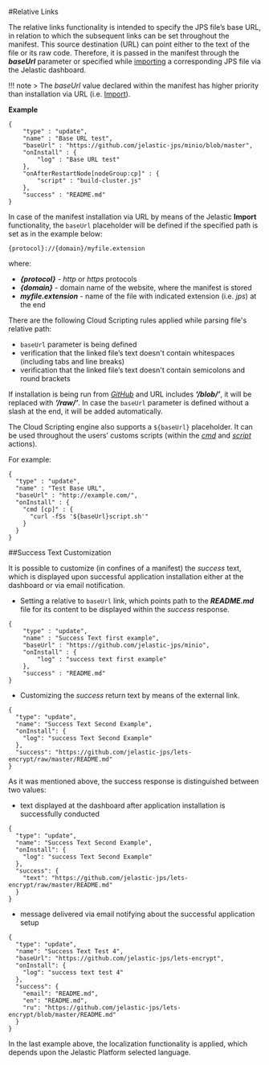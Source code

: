 #Relative Links

The relative links functionality is intended to specify the JPS file’s base URL, in relation to which the subsequent links can be set throughout the manifest. This source destination (URL) can point either to the text of the file or its raw code. Therefore, it is passed in the manifest through the <b>*baseUrl*</b> parameter or specified while <a href="https://docs.jelastic.com/environment-export-import" target="_blank">importing</a> a corresponding JPS file via the Jelastic dashboard.          

!!! note
    > The *baseUrl* value declared within the manifest has higher priority than installation via URL (i.e. <a href="https://docs.jelastic.com/environment-export-import" target="_blank">Import</a>).                

**Example**
```
{
    "type" : "update",
    "name" : "Base URL test",
    "baseUrl" : "https://github.com/jelastic-jps/minio/blob/master",
    "onInstall" : {
        "log" : "Base URL test"
    },
    "onAfterRestartNode[nodeGroup:cp]" : {
        "script" : "build-cluster.js"
    },
    "success" : "README.md"
}
```

In case of the manifest installation via URL by means of the Jelastic **Import** functionality, the `baseUrl` placeholder will be defined if the specified path is set as in the example below:      
  
```
{protocol}://{domain}/myfile.extension
```
where:                

- <b>*{protocol}*</b> - *http* or *https* protocols              
- <b>*{domain}*</b> - domain name of the website, where the manifest is stored                     
- <b>*myfile.extension*</b> - name of the file with indicated extension (i.e. *jps*) at the end                     

There are the following Cloud Scripting rules applied while parsing file's relative path:                         
  - `baseUrl` parameter is being defined                            
  - verification that the linked file’s text doesn't contain whitespaces (including tabs and line breaks)                                     
  - verification that the linked file’s text doesn't contain semicolons and round brackets                                  

If installation is being run from <a href="https://github.com/jelastic-jps" target="_blank">*GitHub*</a> and URL includes <b>*‘/blob/’*</b>, it will be replaced with <b>*‘/raw/’*</b>. In case the `baseUrl` parameter is defined without a slash at the end, it will be added automatically.              

 
The Cloud Scripting engine also supports a `${baseUrl}` placeholder. It can be used throughout the users’ customs scripts (within the <a href="http://docs.cloudscripting.com/reference/actions/#cmd" target="_blank">*cmd*</a> and <a href="http://docs.cloudscripting.com/reference/actions/#script" target="_blank">*script*</a> actions).                 

For example:

```
{
  "type" : "update",
  "name" : "Test Base URL",
  "baseUrl" : "http://example.com/",
  "onInstall" : {
    "cmd [cp]" : {
      "curl -fSs '${baseUrl}script.sh'"
    }
  }
}
```


##Success Text Customization

It is possible to customize (in confines of a manifest) the *success* text, which is displayed upon successful application installation either at the dashboard or via email notification.         

- Setting a relative to `baseUrl` link, which points path to the <b>*README.md*</b> file for its content to be displayed within the *success* response.                    
```
{
    "type" : "update",
    "name" : "Success Text first example",
    "baseUrl" : "https://github.com/jelastic-jps/minio",
    "onInstall" : {
        "log" : "success text first example"
    },
    "success" : "README.md"
}
```

- Customizing the *success* return text by means of the external link.                    
```
{
  "type": "update",
  "name": "Success Text Second Example",
  "onInstall": {
    "log": "success Text Second Example"
  },
  "success": "https://github.com/jelastic-jps/lets-encrypt/raw/master/README.md"
}
```

As it was mentioned above, the success response is distinguished between two values:                        

 - text displayed at the dashboard after application installation is successfully conducted                       
 
```
{
  "type": "update",
  "name": "Success Text Second Example",
  "onInstall": {
    "log": "success Text Second Example"
  },
  "success": {
    "text": "https://github.com/jelastic-jps/lets-encrypt/raw/master/README.md"
  }
}
```
 
 - message delivered via email notifying about the successful application setup                             
 
```
{
  "type": "update",
  "name": "Success Text Test 4",
  "baseUrl": "https://github.com/jelastic-jps/lets-encrypt",
  "onInstall": {
    "log": "success text test 4"
  },
  "success": {
    "email": "README.md",
    "en": "README.md",
    "ru": "https://github.com/jelastic-jps/lets-encrypt/blob/master/README.md"
  }
}
```

In the last example above, the localization functionality is applied, which depends upon the Jelastic Platform selected language.                        